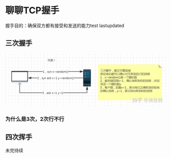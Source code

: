 # 聊聊TCP握手

握手目的：确保双方都有接受和发送的能力test lastupdated

## 三次握手



![img](https://github.com/HanochMa/PictureBed/raw/main/blogs/tcp1.jpg)

### 为什么是3次，2次行不行

## 四次挥手

未完待续